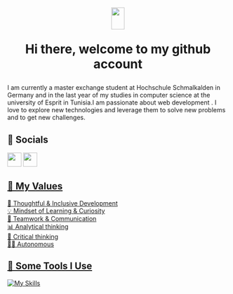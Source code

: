
<h1 align="center">
 <img src="https://raw.githubusercontent.com/iampavangandhi/iampavangandhi/master/gifs/Hi.gif" width="30px" height="50px">

  <strong> Hi there, welcome to my github account </strong> 

</h1>
<p>
I am currently a master exchange student at Hochschule Schmalkalden in Germany and in the last year of my studies in computer science at the university of Esprit in Tunisia.I am passionate about web development . I love to explore new technologies and leverage them to solve new problems and to get new challenges.


</p>
<h2> 🙆 Socials </h2>
<a href="https://www.facebook.com/nour.zn.961/" target="_blank" rel="noreferrer"><img src="https://raw.githubusercontent.com/danielcranney/readme-generator/main/public/icons/socials/facebook.svg" width="32" height="32" /></a>
<a href="http://www.instagram.com/bassem_jd/" target="_blank" rel="noreferrer"><img src="https://raw.githubusercontent.com/danielcranney/readme-generator/main/public/icons/socials/instagram.svg" width="32" height="32" /></a> <a href="https://www.linkedin.com/in/nour-elhouda-zemni-a5a68a166/" target="_blank" rel="noreferrer">


<!-- 
<h2>⚡️ A Few Quick Facts</h2>

- 🔭 I’m currently looking for a job as a fullstack developer
- 💬 Ask me about spring, angular, nodejs, reactJS, git, java, laravel
- 📫 How to reach me: nourelhouda.zemni@esprit.tn
-->

## 💎 My Values

🧠 Thoughtful & Inclusive Development <br/>
💡 Mindset of Learning & Curiosity <br/>
🙌 Teamwork & Communication <br/>
📊 Analytical thinking <br/>
🚨 Critical thinking <br/>
🙋‍♂️ Autonomous <br/>

<h2>🚀 Some Tools I Use</h2>

![My Skills](https://skillicons.dev/icons?i=html,css,sass,bootstrap,js,ts,java,php,jquery,r,styledcomponents,tailwind,nodejs,expressjs,angular,spring,maven,django,react,redux,laravel,symfony,dotnet,mongodb,mysql,sqlite,discord,git,github,gitlab,idea,jenkins,figma)
